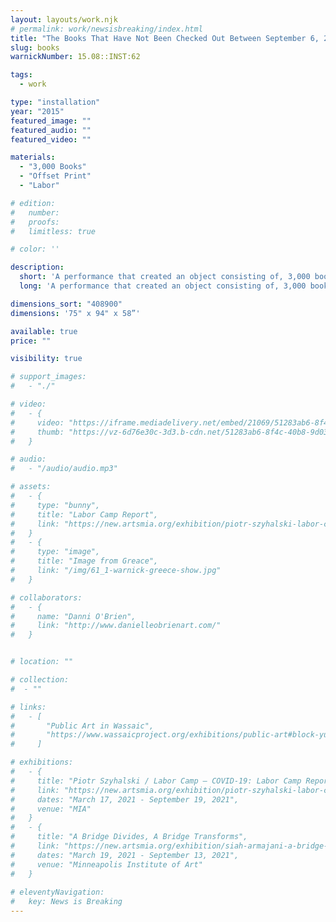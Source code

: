```yaml
---
layout: layouts/work.njk
# permalink: work/newsisbreaking/index.html
title: "The Books That Have Not Been Checked Out Between September 6, 2013, and April 18, 2015"
slug: books
warnickNumber: 15.08::INST:62

tags:
  - work

type: "installation"
year: "2015"
featured_image: ""
featured_audio: ""
featured_video: ""

materials: 
  - "3,000 Books"
  - "Offset Print"
  - "Labor"

# edition: 
#   number: 
#   proofs: 
#   limitless: true

# color: ''

description:
  short: 'A performance that created an object consisting of, 3,000 books that had not been checked out from the library at the Cranbrook Academy of Art during my time there. These books where manually found, checked out, stamped, and then hand carried to the final installation, resulting in a 75" x 94" x 58” monument to forgotten ideas.'
  long: 'A performance that created an object consisting of, 3,000 books that had not been checked out from the library at the Cranbrook Academy of Art during my time there. These books where manually found, checked out, stamped, and then hand carried to the final installation, resulting in a 75" x 94" x 58” monument to forgotten ideas.'

dimensions_sort: "408900"
dimensions: '75" x 94" x 58”'

available: true
price: ""

visibility: true

# support_images: 
#   - "./"

# video:
#   - {
#     video: "https://iframe.mediadelivery.net/embed/21069/51283ab6-8f4c-40b8-9d03-58ac4d71df9c",
#     thumb: "https://vz-6d76e30c-3d3.b-cdn.net/51283ab6-8f4c-40b8-9d03-58ac4d71df9c/thumbnail.jpg",
#   }

# audio:
#   - "/audio/audio.mp3"

# assets: 
#   - {
#     type: "bunny",
#     title: "Labor Camp Report",
#     link: "https://new.artsmia.org/exhibition/piotr-szyhalski-labor-camp-covid-19-labor-camp-report"
#   }
#   - {
#     type: "image",
#     title: "Image from Greace",
#     link: "/img/61_1-warnick-greece-show.jpg"
#   }

# collaborators:
#   - {
#     name: "Danni O'Brien",
#     link: "http://www.danielleobrienart.com/"
#   }


# location: ""

# collection:
#  - ""

# links:
#   - [
#       "Public Art in Wassaic",
#       "https://www.wassaicproject.org/exhibitions/public-art#block-yui_3_17_2_1_1635259463800_75918",
#     ]

# exhibitions:
#   - {
#     title: "Piotr Szyhalski / Labor Camp – COVID-19: Labor Camp Report",
#     link: "https://new.artsmia.org/exhibition/piotr-szyhalski-labor-camp-covid-19-labor-camp-report",
#     dates: "March 17, 2021 - September 19, 2021",
#     venue: "MIA"
#   }
#   - {
#     title: "A Bridge Divides, A Bridge Transforms",
#     link: "https://new.artsmia.org/exhibition/siah-armajani-a-bridge-divides-a-bridge-transforms",
#     dates: "March 19, 2021 - September 13, 2021",
#     venue: "Minneapolis Institute of Art"
#   }
  
# eleventyNavigation:
#   key: News is Breaking
---
```

